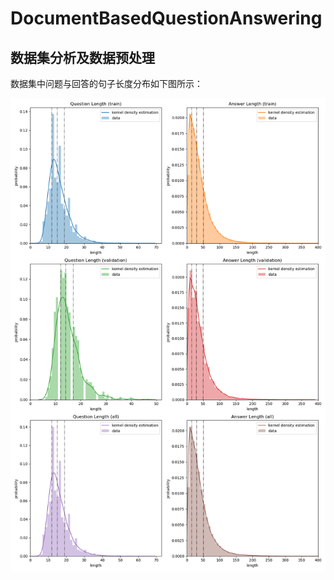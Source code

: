 # DocumentBasedQuestionAnswering

## 数据集分析及数据预处理

数据集中问题与回答的句子长度分布如下图所示：

![data_dist](./figures/data_dist.png)
